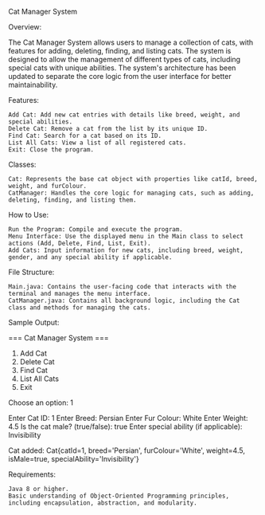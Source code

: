 Cat Manager System

Overview:

The Cat Manager System allows users to manage a collection of cats, with features for adding, deleting, finding, and listing cats. The system is designed to allow the management of different types of cats, including special cats with unique abilities. The system's architecture has been updated to separate the core logic from the user interface for better maintainability.

Features:

    Add Cat: Add new cat entries with details like breed, weight, and special abilities.
    Delete Cat: Remove a cat from the list by its unique ID.
    Find Cat: Search for a cat based on its ID.
    List All Cats: View a list of all registered cats.
    Exit: Close the program.

Classes:

    Cat: Represents the base cat object with properties like catId, breed, weight, and furColour.
    CatManager: Handles the core logic for managing cats, such as adding, deleting, finding, and listing them.

How to Use:

    Run the Program: Compile and execute the program.
    Menu Interface: Use the displayed menu in the Main class to select actions (Add, Delete, Find, List, Exit).
    Add Cats: Input information for new cats, including breed, weight, gender, and any special ability if applicable.

File Structure:

    Main.java: Contains the user-facing code that interacts with the terminal and manages the menu interface.
    CatManager.java: Contains all background logic, including the Cat class and methods for managing the cats.

Sample Output:

=== Cat Manager System ===
1. Add Cat
2. Delete Cat
3. Find Cat
4. List All Cats
5. Exit

Choose an option: 1

Enter Cat ID: 1
Enter Breed: Persian
Enter Fur Colour: White
Enter Weight: 4.5
Is the cat male? (true/false): true
Enter special ability (if applicable): Invisibility

Cat added: Cat{catId=1, breed='Persian', furColour='White', weight=4.5, isMale=true, specialAbility='Invisibility'}

Requirements:

    Java 8 or higher.
    Basic understanding of Object-Oriented Programming principles, including encapsulation, abstraction, and modularity.


